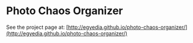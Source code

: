# Photo Chaos Organizer

See the project page at: [http://egyedia.github.io/photo-chaos-organizer/](http://egyedia.github.io/photo-chaos-organizer/)
